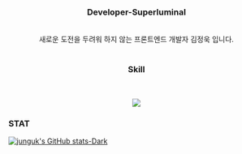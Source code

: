 <div align='center'>
  <div>
    <h3>Developer-Superluminal</h3>
  <br/>
   새로운 도전을 두려워 하지 않는 프론트엔드 개발자 김정욱 입니다.
  <br/>
  <br/>
  </div>

<h3>Skill</h3>
  <br/>
  <p align="center">
    <a href="https://skillicons.dev">
      <img src="https://skillicons.dev/icons?i=html,js,react,typescript,redux,git,py,vscode,ai" />
    </a>
  </p>
</div>

### STAT
[![junguk's GitHub stats-Dark](https://github-readme-stats.vercel.app/api?username=junguk11&show_icons=true&theme=dark#gh-dark-mode-only)](https://github.com/anuraghazra/github-readme-stats#gh-dark-mode-only)
